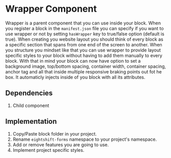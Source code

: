 # Wrapper Component

Wrapper is a parent component that you can use inside your block. When you register a block in the `manifest.json` file you can specify if you want to use wrapper or not by setting `hasWrapper` key to true/false option (default is true). When creating you website layout you should think of every block as a specific section that spans from one end of the screen to another. When you structure you mindset like that you can use wrapper to provide layout specific styles to your block without having to add them manually to every block. With that in mind your block can now have option to set a background image, top/bottom spacing, container width, container spacing, anchor tag and all that inside multiple responsive braking points out fot he box. It automaticly injects inside of you block with all its attributes.

## Dependencies

1. Child component

## Implementation

1. Copy/Paste block folder in your project.
2. Rename `eightshift-forms` namespace to your project's namespace.
3. Add or remove features you are going to use.
4. Implement project specific styles.
